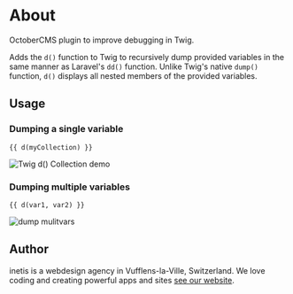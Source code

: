 # About

OctoberCMS plugin to improve debugging in Twig. 

Adds the `d()` function to Twig to recursively dump provided variables in the same manner as Laravel's `dd()` function. Unlike Twig's native `dump()` function, `d()` displays all nested members of the provided variables.

## Usage

### Dumping a single variable
```twig
{{ d(myCollection) }}
```
![Twig d() Collection demo](https://cloud.githubusercontent.com/assets/12028540/26622474/d464855a-45ea-11e7-956f-edc02f44437c.png)


### Dumping multiple variables

```twig
{{ d(var1, var2) }}
```
![dump mulitvars](https://cloud.githubusercontent.com/assets/12028540/26622650/6bef880c-45eb-11e7-844e-cc38f1b887da.png)

## Author
inetis is a webdesign agency in Vufflens-la-Ville, Switzerland. We love coding and creating powerful apps and sites  [see our website](https://inetis.ch).
